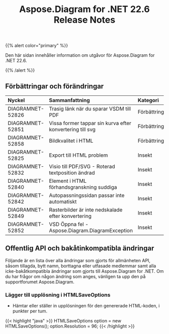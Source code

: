 ﻿---
title: Aspose.Diagram for .NET 22.6 Release Notes
type: docs
weight: 22
url: /sv/net/aspose-diagram-for-net-22-6-release-notes/
---
{{% alert color="primary" %}} 

Den här sidan innehåller information om utgåvor för Aspose.Diagram for .NET 22.6.

{{% /alert %}} 
## **Förbättringar och förändringar**

|**Nyckel**|**Sammanfattning**|**Kategori**|
|:- |:- |:- |
|DIAGRAMNET-52826|Trasig länk när du sparar VSDM till PDF|Förbättring|
|DIAGRAMNET-52851|Vissa former tappar sin kurva efter konvertering till svg|Förbättring|
|DIAGRAMNET-52858|Bildkvalitet i HTML|Förbättring|
|DIAGRAMNET-52825|Export till HTML problem|Insekt|
|DIAGRAMNET-52832|Visio till PDF/SVG - Roterad textposition ändrad|Insekt|
|DIAGRAMNET-52840|Element i HTML förhandsgranskning suddiga|Insekt|
|DIAGRAMNET-52842|Autopassningssidan passar inte automatiskt|Insekt|
|DIAGRAMNET-52849|Rasterbilder är inte nedskalade efter konvertering|Insekt|
|DIAGRAMNET-52852|VSD Öppna fel - Aspose.Diagram.DiagramException|Insekt|

## **Offentlig API och bakåtinkompatibla ändringar**
Följande är en lista över alla ändringar som gjorts för allmänheten API, såsom tillagda, bytt namn, borttagna eller utfasade medlemmar samt alla icke-bakåtkompatibla ändringar som gjorts till Aspose.Diagram for .NET. Om du har frågor om någon ändring som anges, vänligen ta upp den på supportforumet Aspose.Diagram.
### **Lägger till upplösning i HTMLSaveOptions**
- Hämtar eller ställer in upplösningen för den genererade HTML-koden, i punkter per tum.

{{< highlight "java" >}}
HTMLSaveOptions option = new HTMLSaveOptions();
option.Resolution = 96;
{{< /highlight >}}
